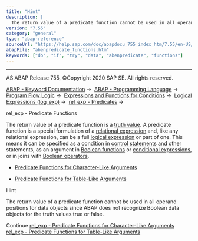 ```yaml
---
title: "Hint"
description: |
  The return value of a predicate function cannot be used in all operand positions for data objects since ABAP does not recognize Boolean data objects for the truth values true or false. rel_exp - Predicate Functions for Character-Like Arguments(https://help.sap.com/doc/abapdocu_755_index_htm/7.55/
version: "7.55"
category: "general"
type: "abap-reference"
sourceUrl: "https://help.sap.com/doc/abapdocu_755_index_htm/7.55/en-US/abenpredicate_functions.htm"
abapFile: "abenpredicate_functions.htm"
keywords: ["do", "if", "try", "data", "abenpredicate", "functions"]
---
```


* * *

AS ABAP Release 755, ©Copyright 2020 SAP SE. All rights reserved.

[ABAP - Keyword Documentation](https://help.sap.com/doc/abapdocu_755_index_htm/7.55/en-US/abenabap.htm) →  [ABAP - Programming Language](https://help.sap.com/doc/abapdocu_755_index_htm/7.55/en-US/abenabap_reference.htm) →  [Program Flow Logic](https://help.sap.com/doc/abapdocu_755_index_htm/7.55/en-US/abenabap_flow_logic.htm) →  [Expressions and Functions for Conditions](https://help.sap.com/doc/abapdocu_755_index_htm/7.55/en-US/abenlogical_expr_func.htm) →  [Logical Expressions (log\_exp)](https://help.sap.com/doc/abapdocu_755_index_htm/7.55/en-US/abenlogexp.htm) →  [rel\_exp - Predicates](https://help.sap.com/doc/abapdocu_755_index_htm/7.55/en-US/abenpredicate.htm) → 

rel\_exp - Predicate Functions

The return value of a predicate function is a [truth value](https://help.sap.com/doc/abapdocu_755_index_htm/7.55/en-US/abentruth_value_glosry.htm "Glossary Entry"). A predicate function is a special formulation of a [relational expression](https://help.sap.com/doc/abapdocu_755_index_htm/7.55/en-US/abenrelational_expression_glosry.htm "Glossary Entry") and, like any relational expression, can be a full [logical expression](https://help.sap.com/doc/abapdocu_755_index_htm/7.55/en-US/abenlogical_expression_glosry.htm "Glossary Entry") or part of one. This means it can be specified as a condition in [control statements](https://help.sap.com/doc/abapdocu_755_index_htm/7.55/en-US/abencontrol_statement_glosry.htm "Glossary Entry") and other statements, as an argument in [Boolean functions](https://help.sap.com/doc/abapdocu_755_index_htm/7.55/en-US/abenboole_function_glosry.htm "Glossary Entry") or [conditional expressions](https://help.sap.com/doc/abapdocu_755_index_htm/7.55/en-US/abenconditional_expression_glosry.htm "Glossary Entry"), or in joins with [Boolean operators](https://help.sap.com/doc/abapdocu_755_index_htm/7.55/en-US/abenboolean_operator_glosry.htm "Glossary Entry").

-   [Predicate Functions for Character-Like Arguments](https://help.sap.com/doc/abapdocu_755_index_htm/7.55/en-US/abenpredicate_functions_strgs.htm)

-   [Predicate Functions for Table-Like Arguments](https://help.sap.com/doc/abapdocu_755_index_htm/7.55/en-US/abenpredicate_functions_tabs.htm)

Hint

The return value of a predicate function cannot be used in all operand positions for data objects since ABAP does not recognize Boolean data objects for the truth values true or false.

Continue
[rel\_exp - Predicate Functions for Character-Like Arguments](https://help.sap.com/doc/abapdocu_755_index_htm/7.55/en-US/abenpredicate_functions_strgs.htm)
[rel\_exp - Predicate Functions for Table-Like Arguments](https://help.sap.com/doc/abapdocu_755_index_htm/7.55/en-US/abenpredicate_functions_tabs.htm)